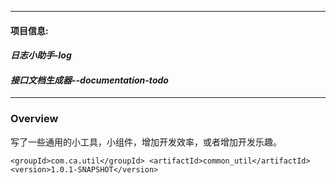 --------------------------------------------------------------------------------
#### **项目信息**:
#### *日志小助手-log*<br />
#### *接口文档生成器--documentation-todo*<br />
--------------------------------------------------------------------------------

### **Overview**

写了一些通用的小工具，小组件，增加开发效率，或者增加开发乐趣。

`<groupId>com.ca.util</groupId>
<artifactId>common_util</artifactId>
<version>1.0.1-SNAPSHOT</version>`


